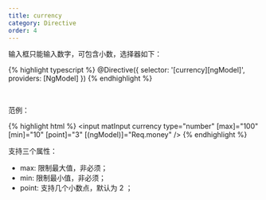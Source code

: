 ```yaml
---
title: currency
category: Directive
order: 4
---
```


输入框只能输入数字，可包含小数，选择器如下：

{% highlight typescript %}
@Directive({
  selector: '[currency][ngModel]',
  providers: [NgModel]
})
{% endhighlight %}

<br>

范例：

{% highlight html %}
<mat-form-field>
  <input matInput currency type="number" [max]="100" [min]="10" [point]="3" [(ngModel)]="Req.money" />
</mat-form-field>
{% endhighlight %}

支持三个属性：

* max: 限制最大值，非必须；
* min: 限制最小值，非必须；
* point: 支持几个小数点，默认为 2 ；
